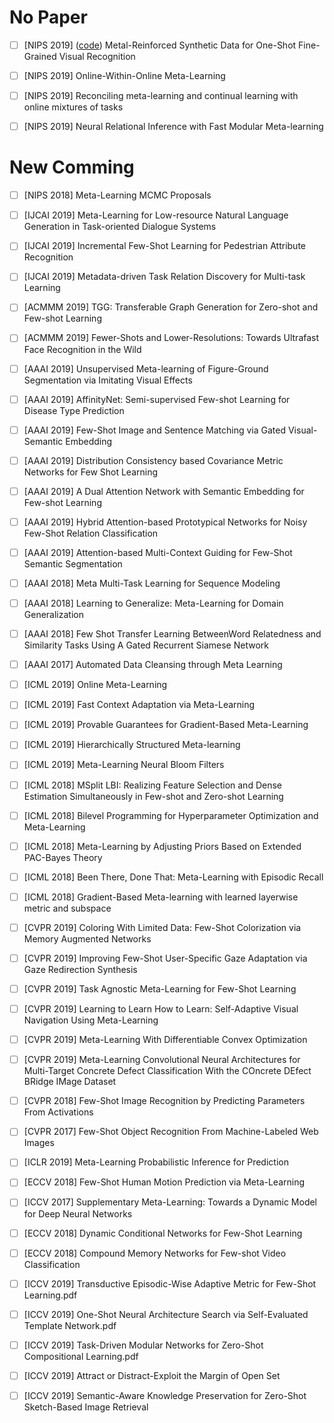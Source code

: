 # No Paper
- [ ] [NIPS 2019] ([code](https://github.com/apple2373/MetaIRNet)) Metal-Reinforced Synthetic Data for One-Shot Fine-Grained Visual Recognition
- [ ] [NIPS 2019] Online-Within-Online Meta-Learning
- [ ] [NIPS 2019] Reconciling meta-learning and continual learning with online mixtures of tasks
- [ ] [NIPS 2019] Neural Relational Inference with Fast Modular Meta-learning


# New Comming
- [ ] [NIPS 2018] Meta-Learning MCMC Proposals

- [ ] [IJCAI 2019] Meta-Learning for Low-resource Natural Language Generation in Task-oriented Dialogue Systems
- [ ] [IJCAI 2019] Incremental Few-Shot Learning for Pedestrian Attribute Recognition
- [ ] [IJCAI 2019] Metadata-driven Task Relation Discovery for Multi-task Learning

- [ ] [ACMMM 2019] TGG: Transferable Graph Generation for Zero-shot and Few-shot Learning
- [ ] [ACMMM 2019] Fewer-Shots and Lower-Resolutions: Towards Ultrafast Face Recognition in the Wild

- [ ] [AAAI 2019] Unsupervised Meta-learning of Figure-Ground Segmentation via Imitating Visual Effects
- [ ] [AAAI 2019] AffinityNet: Semi-supervised Few-shot Learning for Disease Type Prediction
- [ ] [AAAI 2019] Few-Shot Image and Sentence Matching via Gated Visual-Semantic Embedding
- [ ] [AAAI 2019] Distribution Consistency based Covariance Metric Networks for Few Shot Learning
- [ ] [AAAI 2019] A Dual Attention Network with Semantic Embedding for Few-shot Learning
- [ ] [AAAI 2019] Hybrid Attention-based Prototypical Networks for Noisy Few-Shot Relation Classification
- [ ] [AAAI 2019] Attention-based Multi-Context Guiding for Few-Shot Semantic Segmentation
- [ ] [AAAI 2018] Meta Multi-Task Learning for Sequence Modeling
- [ ] [AAAI 2018] Learning to Generalize: Meta-Learning for Domain Generalization
- [ ] [AAAI 2018] Few Shot Transfer Learning BetweenWord Relatedness and Similarity Tasks Using A Gated Recurrent Siamese Network
- [ ] [AAAI 2017] Automated Data Cleansing through Meta Learning


- [ ] [ICML 2019] Online Meta-Learning
- [ ] [ICML 2019] Fast Context Adaptation via Meta-Learning
- [ ] [ICML 2019] Provable Guarantees for Gradient-Based Meta-Learning
- [ ] [ICML 2019] Hierarchically Structured Meta-learning
- [ ] [ICML 2019] Meta-Learning Neural Bloom Filters
- [ ] [ICML 2018] MSplit LBI: Realizing Feature Selection and Dense Estimation Simultaneously in Few-shot and Zero-shot Learning
- [ ] [ICML 2018] Bilevel Programming for Hyperparameter Optimization and Meta-Learning
- [ ] [ICML 2018] Meta-Learning by Adjusting Priors Based on Extended PAC-Bayes Theory
- [ ] [ICML 2018] Been There, Done That: Meta-Learning with Episodic Recall
- [ ] [ICML 2018] Gradient-Based Meta-learning with learned layerwise metric and subspace

- [ ] [CVPR 2019] Coloring With Limited Data: Few-Shot Colorization via Memory Augmented Networks
- [ ] [CVPR 2019] Improving Few-Shot User-Specific Gaze Adaptation via Gaze Redirection Synthesis
- [ ] [CVPR 2019] Task Agnostic Meta-Learning for Few-Shot Learning
- [ ] [CVPR 2019] Learning to Learn How to Learn: Self-Adaptive Visual Navigation Using Meta-Learning
- [ ] [CVPR 2019] Meta-Learning With Differentiable Convex Optimization
- [ ] [CVPR 2019] Meta-Learning Convolutional Neural Architectures for Multi-Target Concrete Defect Classification With the COncrete DEfect BRidge IMage Dataset
- [ ] [CVPR 2018] Few-Shot Image Recognition by Predicting Parameters From Activations
- [ ] [CVPR 2017] Few-Shot Object Recognition From Machine-Labeled Web Images

- [ ] [ICLR 2019] Meta-Learning Probabilistic Inference for Prediction

- [ ] [ECCV 2018] Few-Shot Human Motion Prediction via Meta-Learning
- [ ] [ICCV 2017] Supplementary Meta-Learning: Towards a Dynamic Model for Deep Neural Networks
- [ ] [ECCV 2018] Dynamic Conditional Networks for Few-Shot Learning
- [ ] [ECCV 2018] Compound Memory Networks for Few-shot Video Classification
- [ ] [ICCV 2019] Transductive Episodic-Wise Adaptive Metric for Few-Shot Learning.pdf
- [ ] [ICCV 2019] One-Shot Neural Architecture Search via Self-Evaluated Template Network.pdf
- [ ] [ICCV 2019] Task-Driven Modular Networks for Zero-Shot Compositional Learning.pdf
- [ ] [ICCV 2019] Attract or Distract-Exploit the Margin of Open Set
- [ ] [ICCV 2019] Semantic-Aware Knowledge Preservation for Zero-Shot Sketch-Based Image Retrieval
